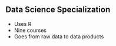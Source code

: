 ## Data Science Specialization 

 * Uses R 
 * Nine courses 
 * Goes from raw data to data products 
